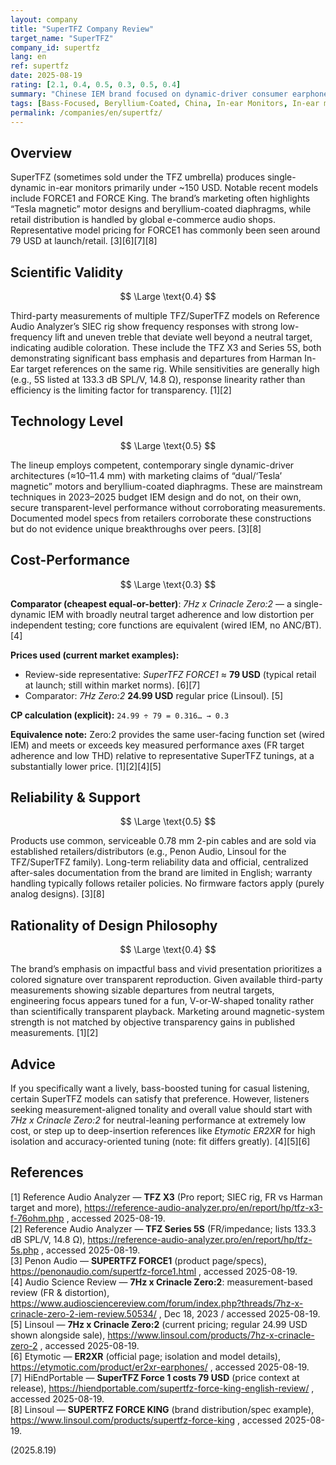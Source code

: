```yaml
---
layout: company
title: "SuperTFZ Company Review"
target_name: "SuperTFZ"
company_id: supertfz
lang: en
ref: supertfz
date: 2025-08-19
rating: [2.1, 0.4, 0.5, 0.3, 0.5, 0.4]
summary: "Chinese IEM brand focused on dynamic-driver consumer earphones (often marketed with “Tesla magnetic”/beryllium-coated diaphragms) in the budget-to-mid range."
tags: [Bass-Focused, Beryllium-Coated, China, In-ear Monitors, In-ear monitors, SuperTFZ, TFZ, Tesla Magnetic]
permalink: /companies/en/supertfz/
---
```

## Overview

SuperTFZ (sometimes sold under the TFZ umbrella) produces single-dynamic in-ear monitors primarily under ~150 USD. Notable recent models include FORCE1 and FORCE King. The brand’s marketing often highlights “Tesla magnetic” motor designs and beryllium-coated diaphragms, while retail distribution is handled by global e-commerce audio shops. Representative model pricing for FORCE1 has commonly been seen around 79 USD at launch/retail. [3][6][7][8]

## Scientific Validity

$$ \Large \text{0.4} $$

Third-party measurements of multiple TFZ/SuperTFZ models on Reference Audio Analyzer’s SIEC rig show frequency responses with strong low-frequency lift and uneven treble that deviate well beyond a neutral target, indicating audible coloration. These include the TFZ X3 and Series 5S, both demonstrating significant bass emphasis and departures from Harman In-Ear target references on the same rig. While sensitivities are generally high (e.g., 5S listed at 133.3 dB SPL/V, 14.8 Ω), response linearity rather than efficiency is the limiting factor for transparency. [1][2]

## Technology Level

$$ \Large \text{0.5} $$

The lineup employs competent, contemporary single dynamic-driver architectures (≈10–11.4 mm) with marketing claims of “dual/‘Tesla’ magnetic” motors and beryllium-coated diaphragms. These are mainstream techniques in 2023–2025 budget IEM design and do not, on their own, secure transparent-level performance without corroborating measurements. Documented model specs from retailers corroborate these constructions but do not evidence unique breakthroughs over peers. [3][8]

## Cost-Performance

$$ \Large \text{0.3} $$

**Comparator (cheapest equal-or-better)**: *7Hz x Crinacle Zero:2* — a single-dynamic IEM with broadly neutral target adherence and low distortion per independent testing; core functions are equivalent (wired IEM, no ANC/BT). [4]

**Prices used (current market examples):**  
- Review-side representative: *SuperTFZ FORCE1* ≈ **79 USD** (typical retail at launch; still within market norms). [6][7]  
- Comparator: *7Hz Zero:2* **24.99 USD** regular price (Linsoul). [5]

**CP calculation (explicit):** `24.99 ÷ 79 = 0.316… → 0.3`

**Equivalence note:** Zero:2 provides the same user-facing function set (wired IEM) and meets or exceeds key measured performance axes (FR target adherence and low THD) relative to representative SuperTFZ tunings, at a substantially lower price. [1][2][4][5]

## Reliability & Support

$$ \Large \text{0.5} $$

Products use common, serviceable 0.78 mm 2-pin cables and are sold via established retailers/distributors (e.g., Penon Audio, Linsoul for the TFZ/SuperTFZ family). Long-term reliability data and official, centralized after-sales documentation from the brand are limited in English; warranty handling typically follows retailer policies. No firmware factors apply (purely analog designs). [3][8]

## Rationality of Design Philosophy

$$ \Large \text{0.4} $$

The brand’s emphasis on impactful bass and vivid presentation prioritizes a colored signature over transparent reproduction. Given available third-party measurements showing sizable departures from neutral targets, engineering focus appears tuned for a fun, V-or-W-shaped tonality rather than scientifically transparent playback. Marketing around magnetic-system strength is not matched by objective transparency gains in published measurements. [1][2]

## Advice

If you specifically want a lively, bass-boosted tuning for casual listening, certain SuperTFZ models can satisfy that preference. However, listeners seeking measurement-aligned tonality and overall value should start with *7Hz x Crinacle Zero:2* for neutral-leaning performance at extremely low cost, or step up to deep-insertion references like *Etymotic ER2XR* for high isolation and accuracy-oriented tuning (note: fit differs greatly). [4][5][6]

## References

[1] Reference Audio Analyzer — **TFZ X3** (Pro report; SIEC rig, FR vs Harman target and more), https://reference-audio-analyzer.pro/en/report/hp/tfz-x3-f-76ohm.php , accessed 2025-08-19.  
[2] Reference Audio Analyzer — **TFZ Series 5S** (FR/impedance; lists 133.3 dB SPL/V, 14.8 Ω), https://reference-audio-analyzer.pro/en/report/hp/tfz-5s.php , accessed 2025-08-19.  
[3] Penon Audio — **SUPERTFZ FORCE1** (product page/specs), https://penonaudio.com/supertfz-force1.html , accessed 2025-08-19.  
[4] Audio Science Review — **7Hz x Crinacle Zero:2**: measurement-based review (FR & distortion), https://www.audiosciencereview.com/forum/index.php?threads/7hz-x-crinacle-zero-2-iem-review.50534/ , Dec 18, 2023 / accessed 2025-08-19.  
[5] Linsoul — **7Hz x Crinacle Zero:2** (current pricing; regular 24.99 USD shown alongside sale), https://www.linsoul.com/products/7hz-x-crinacle-zero-2 , accessed 2025-08-19.  
[6] Etymotic — **ER2XR** (official page; isolation and model details), https://etymotic.com/product/er2xr-earphones/ , accessed 2025-08-19.  
[7] HiEndPortable — **SuperTFZ Force 1 costs 79 USD** (price context at release), https://hiendportable.com/supertfz-force-king-english-review/ , accessed 2025-08-19.  
[8] Linsoul — **SUPERTFZ FORCE KING** (brand distribution/spec example), https://www.linsoul.com/products/supertfz-force-king , accessed 2025-08-19.

(2025.8.19)

